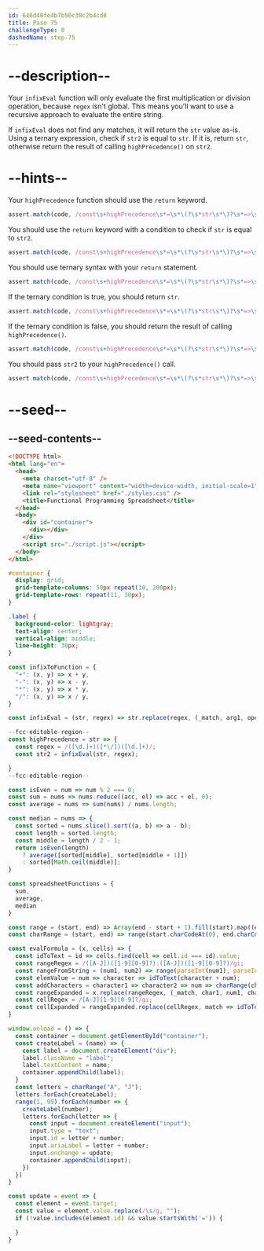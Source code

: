 ```yaml
---
id: 646d40fe4b7b50c30c2b4cd8
title: Paso 75
challengeType: 0
dashedName: step-75
---
```


# --description--

Your `infixEval` function will only evaluate the first multiplication or division operation, because `regex` isn't global. This means you'll want to use a recursive approach to evaluate the entire string.

If `infixEval` does not find any matches, it will return the `str` value as-is. Using a ternary expression, check if `str2` is equal to `str`. If it is, return `str`, otherwise return the result of calling `highPrecedence()` on `str2`.

# --hints--

Your `highPrecedence` function should use the `return` keyword.

```js
assert.match(code, /const\s+highPrecedence\s*=\s*\(?\s*str\s*\)?\s*=>\s*{\s*const\s+regex\s*=\s*\/\(\[(?:\\d\.|\.\\d)\]\+\)\(\[(?:\*\\\/|\\\/*)\]\)\(\[(?:\\d\.|\.\\d)\]\+\)\/;?\s*const\s+str2\s*=\s*infixEval\(\s*str\s*,\s*regex\s*\);?\s*return/);
```

You should use the `return` keyword with a condition to check if `str` is equal to `str2`.

```js
assert.match(code, /const\s+highPrecedence\s*=\s*\(?\s*str\s*\)?\s*=>\s*{\s*const\s+regex\s*=\s*\/\(\[(?:\\d\.|\.\\d)\]\+\)\(\[(?:\*\\\/|\\\/*)\]\)\(\[(?:\\d\.|\.\\d)\]\+\)\/;?\s*const\s+str2\s*=\s*infixEval\(\s*str\s*,\s*regex\s*\);?\s*return\s+(?:str\s*===\s*str2|str2\s*===\s*str)/);
```

You should use ternary syntax with your `return` statement.

```js
assert.match(code, /const\s+highPrecedence\s*=\s*\(?\s*str\s*\)?\s*=>\s*{\s*const\s+regex\s*=\s*\/\(\[(?:\\d\.|\.\\d)\]\+\)\(\[(?:\*\\\/|\\\/*)\]\)\(\[(?:\\d\.|\.\\d)\]\+\)\/;?\s*const\s+str2\s*=\s*infixEval\(\s*str\s*,\s*regex\s*\);?\s*return\s+(?:str\s*===\s*str2|str2\s*===\s*str)\s*\?/);
```

If the ternary condition is true, you should return `str`.

```js
assert.match(code, /const\s+highPrecedence\s*=\s*\(?\s*str\s*\)?\s*=>\s*{\s*const\s+regex\s*=\s*\/\(\[(?:\\d\.|\.\\d)\]\+\)\(\[(?:\*\\\/|\\\/*)\]\)\(\[(?:\\d\.|\.\\d)\]\+\)\/;?\s*const\s+str2\s*=\s*infixEval\(\s*str\s*,\s*regex\s*\);?\s*return\s+(?:str\s*===\s*str2|str2\s*===\s*str)\s*\?\s*str/);
```

If the ternary condition is false, you should return the result of calling `highPrecedence()`.

```js
assert.match(code, /const\s+highPrecedence\s*=\s*\(?\s*str\s*\)?\s*=>\s*{\s*const\s+regex\s*=\s*\/\(\[(?:\\d\.|\.\\d)\]\+\)\(\[(?:\*\\\/|\\\/*)\]\)\(\[(?:\\d\.|\.\\d)\]\+\)\/;?\s*const\s+str2\s*=\s*infixEval\(\s*str\s*,\s*regex\s*\);?\s*return\s+(?:str\s*===\s*str2|str2\s*===\s*str)\s*\?\s*str\s*:\s*highPrecedence\(/);
```

You should pass `str2` to your `highPrecedence()` call.

```js
assert.match(code, /const\s+highPrecedence\s*=\s*\(?\s*str\s*\)?\s*=>\s*{\s*const\s+regex\s*=\s*\/\(\[(?:\\d\.|\.\\d)\]\+\)\(\[(?:\*\\\/|\\\/*)\]\)\(\[(?:\\d\.|\.\\d)\]\+\)\/;?\s*const\s+str2\s*=\s*infixEval\(\s*str\s*,\s*regex\s*\);?\s*return\s+(?:str\s*===\s*str2|str2\s*===\s*str)\s*\?\s*str\s*:\s*highPrecedence\(\s*str2\s*\)/);
```

# --seed--

## --seed-contents--

```html
<!DOCTYPE html>
<html lang="en">
  <head>
    <meta charset="utf-8" />
    <meta name="viewport" content="width=device-width, initial-scale=1" />
    <link rel="stylesheet" href="./styles.css" />
    <title>Functional Programming Spreadsheet</title>
  </head>
  <body>
    <div id="container">
      <div></div>
    </div>
    <script src="./script.js"></script>
  </body>
</html>
```

```css
#container {
  display: grid;
  grid-template-columns: 50px repeat(10, 200px);
  grid-template-rows: repeat(11, 30px);
}

.label {
  background-color: lightgray;
  text-align: center;
  vertical-align: middle;
  line-height: 30px;
}
```

```js
const infixToFunction = {
  "+": (x, y) => x + y,
  "-": (x, y) => x - y,
  "*": (x, y) => x * y,
  "/": (x, y) => x / y,
}

const infixEval = (str, regex) => str.replace(regex, (_match, arg1, operator, arg2) => infixToFunction[operator](parseFloat(arg1), parseFloat(arg2)));

--fcc-editable-region--
const highPrecedence = str => {
  const regex = /([\d.]+)([*\/])([\d.]+)/;
  const str2 = infixEval(str, regex);

}
--fcc-editable-region--

const isEven = num => num % 2 === 0;
const sum = nums => nums.reduce((acc, el) => acc + el, 0);
const average = nums => sum(nums) / nums.length;

const median = nums => {
  const sorted = nums.slice().sort((a, b) => a - b);
  const length = sorted.length;
  const middle = length / 2 - 1;
  return isEven(length)
    ? average([sorted[middle], sorted[middle + 1]])
    : sorted[Math.ceil(middle)];
}

const spreadsheetFunctions = {
  sum,
  average,
  median
}

const range = (start, end) => Array(end - start + 1).fill(start).map((element, index) => element + index);
const charRange = (start, end) => range(start.charCodeAt(0), end.charCodeAt(0)).map(code => String.fromCharCode(code));

const evalFormula = (x, cells) => {
  const idToText = id => cells.find(cell => cell.id === id).value;
  const rangeRegex = /([A-J])([1-9][0-9]?):([A-J])([1-9][0-9]?)/gi;
  const rangeFromString = (num1, num2) => range(parseInt(num1), parseInt(num2));
  const elemValue = num => character => idToText(character + num);
  const addCharacters = character1 => character2 => num => charRange(character1, character2).map(elemValue(num));
  const rangeExpanded = x.replace(rangeRegex, (_match, char1, num1, char2, num2) => rangeFromString(num1, num2).map(addCharacters(char1)(char2)));
  const cellRegex = /[A-J][1-9][0-9]?/gi;
  const cellExpanded = rangeExpanded.replace(cellRegex, match => idToText(match.toUpperCase()));
}

window.onload = () => {
  const container = document.getElementById("container");
  const createLabel = (name) => {
    const label = document.createElement("div");
    label.className = "label";
    label.textContent = name;
    container.appendChild(label);
  }
  const letters = charRange("A", "J");
  letters.forEach(createLabel);
  range(1, 99).forEach(number => {
    createLabel(number);
    letters.forEach(letter => {
      const input = document.createElement("input");
      input.type = "text";
      input.id = letter + number;
      input.ariaLabel = letter + number;
      input.onchange = update;
      container.appendChild(input);
    })
  })
}

const update = event => {
  const element = event.target;
  const value = element.value.replace(/\s/g, "");
  if (!value.includes(element.id) && value.startsWith('=')) {

  }
}
```
